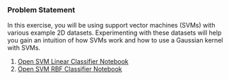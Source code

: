 ### Problem Statement

In this exercise, you will be using support vector machines (SVMs) with various example 2D datasets. Experimenting with these datasets will help you gain an intuition of how SVMs work and how to use a Gaussian kernel with SVMs.

1. [Open SVM Linear Classifier Notebook](https://github.com/ravichaubey/Learning-Algorithms/blob/main/SVM/Linear%20SVM.ipynb)
2. [Open SVM RBF Classifier Notebook](https://github.com/ravichaubey/Learning-Algorithms/blob/main/SVM/RBF%20SVM.ipynb)
